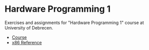 # Hardware Programming 1
Exercises and assignments for "Hardware Programming 1" course at University of Debrecen. 

* [Course](https://irh.inf.unideb.hu/~vargai/hardware1_hu.html)
* [x86 Reference](https://www.felixcloutier.com/x86/)
